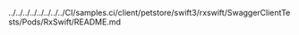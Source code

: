 ../../../../../../../../CI/samples.ci/client/petstore/swift3/rxswift/SwaggerClientTests/Pods/RxSwift/README.md